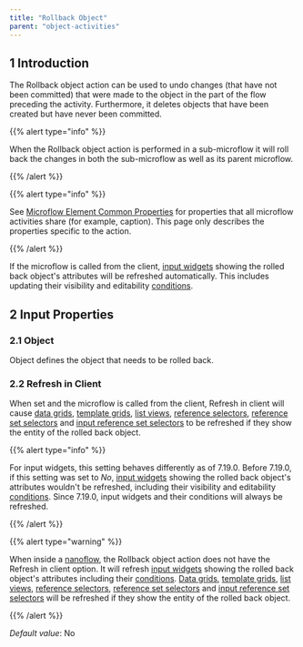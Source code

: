 ```yaml
---
title: "Rollback Object"
parent: "object-activities"
---
```


## 1 Introduction

The Rollback object action can be used to undo changes (that have not been committed) that were made to the object in the part of the flow preceding the activity. Furthermore, it deletes objects that have been created but have never been committed.

{{% alert type="info" %}}

When the Rollback object action is performed in a sub-microflow it will roll back the changes in both the sub-microflow as well as its parent microflow.

{{% /alert %}}

{{% alert type="info" %}}

See [Microflow Element Common Properties](microflow-element-common-properties) for properties that all microflow activities share (for example, caption). This page only describes the properties specific to the action.

{{% /alert %}}

If the microflow is called from the client, [input widgets](input-widgets) showing the rolled back object's attributes will be refreshed automatically. This includes updating their visibility and editability [conditions](conditions).

## 2 Input Properties

### 2.1 Object

Object defines the object that needs to be rolled back.

### 2.2 Refresh in Client

When set and the microflow is called from the client, Refresh in client will cause [data grids](data-grid), [template grids](template-grid), [list views](list-view), [reference selectors](reference-selector), [reference set selectors](reference-set-selector) and [input reference set selectors](input-reference-set-selector) to be refreshed if they show the entity of the rolled back object.

{{% alert type="info" %}}

For input widgets, this setting behaves differently as of 7.19.0. Before 7.19.0, if this setting was set to *No*, [input widgets](input-widgets) showing the rolled back object's attributes wouldn't be refreshed, including their visibility and editability [conditions](conditions). Since 7.19.0, input widgets and their conditions will always be refreshed.

{{% /alert %}}

{{% alert type="warning" %}}

When inside a [nanoflow](nanoflows), the Rollback object action does not have the Refresh in client option. It will refresh [input widgets](input-widgets) showing the rolled back object's attributes including their [conditions](conditions). [Data grids](data-grid), [template grids](template-grid), [list views](list-view), [reference selectors](reference-selector), [reference set selectors](reference-set-selector) and [input reference set selectors](input-reference-set-selector) will be refreshed if they show the entity of the rolled back object.

{{% /alert %}}

_Default value_: No